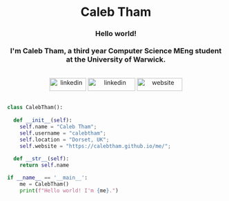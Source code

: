 <h1 align="center">
  <b>Caleb Tham</b>
</h1>

<h3 align="center">
    <b>Hello world!</b> <br><br> I'm Caleb Tham, a third year Computer Science MEng student at the University of Warwick. 
</h3>

<br>

<div align="center">
    <a href="mailto:calebtham02@gmail.com" target="blank"><img align="center"
        src="https://img.shields.io/badge/Gmail-D14836?style=for-the-badge&logo=gmail&logoColor=white"
        alt="linkedin" height="30" width="85" /></a>
    <a href="https://www.linkedin.com/in/calebtham/" target="blank"><img align="center"
        src="https://img.shields.io/badge/LinkedIn-0077B5?style=for-the-badge&logo=linkedin&logoColor=white"
        alt="linkedin" height="30" width="110" /></a>
    <a href="https://calebtham.github.io/me/" target="blank"><img align="center"
        src="https://img.shields.io/badge/website-000000?style=for-the-badge&logo=About.me&logoColor=white"
        alt="website" height="30" width="105" /></a>
</div>

<br>

```python
class CalebTham():
    
  def __init__(self):
    self.name = "Caleb Tham";
    self.username = "calebtham";
    self.location = "Dorset, UK";
    self.website = "https://calebtham.github.io/me/";
  
  def __str__(self):
    return self.name

if __name__ == '__main__':
    me = CalebTham()
    print(f"Hello world! I'm {me}.")
```



